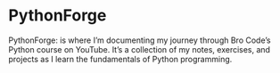 # PythonForge
PythonForge: is where I’m documenting my journey through Bro Code’s Python course on YouTube. It’s a collection of my notes, exercises, and projects as I learn the fundamentals of Python programming.
